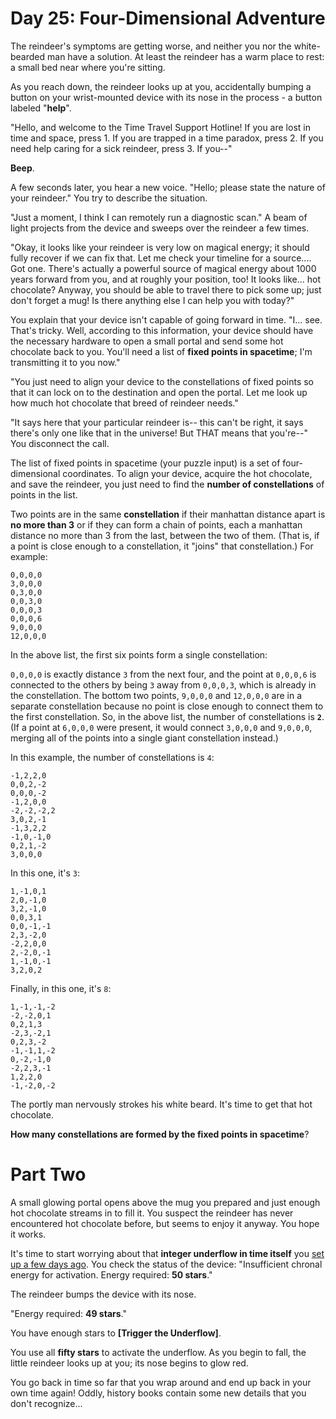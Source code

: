 # Day 25: Four-Dimensional Adventure
The reindeer's symptoms are getting worse, and neither you nor the white-bearded man have a solution. At least the 
reindeer has a warm place to rest: a small bed near where you're sitting.

As you reach down, the reindeer looks up at you, accidentally bumping a button on your wrist-mounted device with its 
nose in the process - a button labeled "**help**".

"Hello, and welcome to the Time Travel Support Hotline! If you are lost in time and space, press 1. If you are trapped 
in a time paradox, press 2. If you need help caring for a sick reindeer, press 3. If you--"

**Beep**.

A few seconds later, you hear a new voice. "Hello; please state the nature of your reindeer." You try to describe the 
situation.

"Just a moment, I think I can remotely run a diagnostic scan." A beam of light projects from the device and sweeps over 
the reindeer a few times.

"Okay, it looks like your reindeer is very low on magical energy; it should fully recover if we can fix that. Let me 
check your timeline for a source.... Got one. There's actually a powerful source of magical energy about 1000 years 
forward from you, and at roughly your position, too! It looks like... hot chocolate? Anyway, you should be able to 
travel there to pick some up; just don't forget a mug! Is there anything else I can help you with today?"

You explain that your device isn't capable of going forward in time. "I... see. That's tricky. Well, according to this 
information, your device should have the necessary hardware to open a small portal and send some hot chocolate back to 
you. You'll need a list of **fixed points in spacetime**; I'm transmitting it to you now."

"You just need to align your device to the constellations of fixed points so that it can lock on to the destination and 
open the portal. Let me look up how much hot chocolate that breed of reindeer needs."

"It says here that your particular reindeer is-- this can't be right, it says there's only one like that in the 
universe! But THAT means that you're--" You disconnect the call.

The list of fixed points in spacetime (your puzzle input) is a set of four-dimensional coordinates. To align your 
device, acquire the hot chocolate, and save the reindeer, you just need to find the **number of constellations** of 
points in the list.

Two points are in the same **constellation** if their manhattan distance apart is **no more than 3** or if they can form 
a chain of points, each a manhattan distance no more than 3 from the last, between the two of them. (That is, if a point 
is close enough to a constellation, it "joins" that constellation.) For example:
```
0,0,0,0
3,0,0,0
0,3,0,0
0,0,3,0
0,0,0,3
0,0,0,6
9,0,0,0
12,0,0,0
```
In the above list, the first six points form a single constellation: 

`0,0,0,0` is exactly distance `3` from the next four, and the point at `0,0,0,6` is connected to the others by being `3` 
away from `0,0,0,3`, which is already in the constellation. The bottom two points, `9,0,0,0` and `12,0,0,0` are in a 
separate constellation because no point is close enough to connect them to the first constellation. So, in the above 
list, the number of constellations is **`2`**. (If a point at `6,0,0,0` were present, it would connect `3,0,0,0` and 
`9,0,0,0`, merging all of the points into a single giant constellation instead.)

In this example, the number of constellations is `4`:
```
-1,2,2,0
0,0,2,-2
0,0,0,-2
-1,2,0,0
-2,-2,-2,2
3,0,2,-1
-1,3,2,2
-1,0,-1,0
0,2,1,-2
3,0,0,0
```
In this one, it's `3`:
```
1,-1,0,1
2,0,-1,0
3,2,-1,0
0,0,3,1
0,0,-1,-1
2,3,-2,0
-2,2,0,0
2,-2,0,-1
1,-1,0,-1
3,2,0,2
```
Finally, in this one, it's `8`:
```
1,-1,-1,-2
-2,-2,0,1
0,2,1,3
-2,3,-2,1
0,2,3,-2
-1,-1,1,-2
0,-2,-1,0
-2,2,3,-1
1,2,2,0
-1,-2,0,-2
```
The portly man nervously strokes his white beard. It's time to get that hot chocolate.

**How many constellations are formed by the fixed points in spacetime**?

# Part Two
A small glowing portal opens above the mug you prepared and just enough hot chocolate streams in to fill it. You suspect 
the reindeer has never encountered hot chocolate before, but seems to enjoy it anyway. You hope it works.

It's time to start worrying about that **integer underflow in time itself** you 
[set up a few days ago](https://adventofcode.com/2018/day/21). You check the status of the device: "Insufficient chronal 
energy for activation. Energy required: **50 stars**."

The reindeer bumps the device with its nose.

"Energy required: **49 stars**."

You have enough stars to **[Trigger the Underflow]**.

You use all **fifty stars** to activate the underflow. As you begin to fall, the little reindeer looks up at you; its 
nose begins to glow red.

You go back in time so far that you wrap around and end up back in your own time again! Oddly, history books contain 
some new details that you don't recognize...
